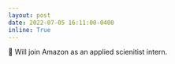 ```yaml
---
layout: post
date: 2022-07-05 16:11:00-0400
inline: True
---
```


:partying_face: Will join Amazon as an applied scienitist intern.
